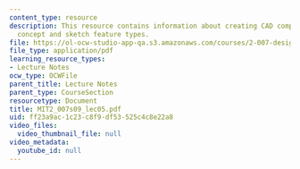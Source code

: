 ```yaml
---
content_type: resource
description: This resource contains information about creating CAD components 2, key
  concept and sketch feature types.
file: https://ol-ocw-studio-app-qa.s3.amazonaws.com/courses/2-007-design-and-manufacturing-i-spring-2009/ff23a9ac1c23c8f9df53525c4c8e22a8_MIT2_007s09_lec05.pdf
file_type: application/pdf
learning_resource_types:
- Lecture Notes
ocw_type: OCWFile
parent_title: Lecture Notes
parent_type: CourseSection
resourcetype: Document
title: MIT2_007s09_lec05.pdf
uid: ff23a9ac-1c23-c8f9-df53-525c4c8e22a8
video_files:
  video_thumbnail_file: null
video_metadata:
  youtube_id: null
---
```

